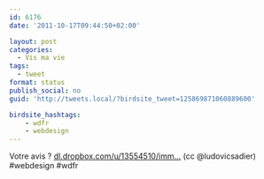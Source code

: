 ```yaml
---
id: 6176
date: '2011-10-17T09:44:50+02:00'

layout: post
categories:
  - Vis ma vie
tags:
  - tweet
format: status
publish_social: no
guid: 'http://tweets.local/?birdsite_tweet=125869871060889600'

birdsite_hashtags:
    - wdfr
    - webdesign
---
```


Votre avis ? [dl.dropbox.com/u/13554510/imm…](http://dl.dropbox.com/u/13554510/immo3f-1218-2.jpg) (cc @ludovicsadier) #webdesign #wdfr